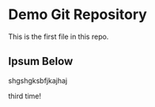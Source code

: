 # Demo Git Repository

This is the first file in this repo.

## Ipsum Below

shgshgksbfjkajhaj


third time!